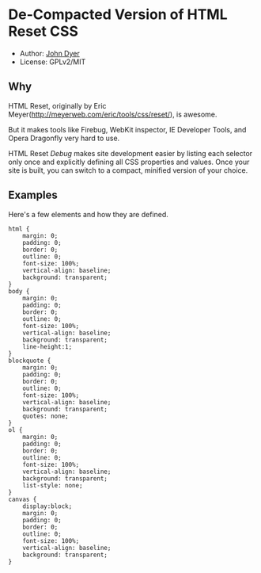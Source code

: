 # De-Compacted Version of HTML Reset CSS

* Author: [John Dyer](http://johndyer.name/)
* License: GPLv2/MIT

## Why

HTML Reset, originally by Eric Meyer(http://meyerweb.com/eric/tools/css/reset/), is awesome.

But it makes tools like Firebug, WebKit inspector, IE Developer Tools, and Opera Dragonfly very hard to use.

HTML Reset *Debug* makes site development easier by listing each selector only once and explicitly defining all CSS properties and values. 
Once your site is built, you can switch to a compact, minified version of your choice.

## Examples

Here's a few elements and how they are defined.

	html {
		margin: 0;
		padding: 0;
		border: 0;
		outline: 0;
		font-size: 100%;
		vertical-align: baseline;
		background: transparent;
	} 
	body {
		margin: 0;
		padding: 0;
		border: 0;
		outline: 0;
		font-size: 100%;
		vertical-align: baseline;
		background: transparent;
		line-height:1;
	}
	blockquote {
		margin: 0;
		padding: 0;
		border: 0;
		outline: 0;
		font-size: 100%;
		vertical-align: baseline;
		background: transparent;
		quotes: none;
	} 
	ol {
		margin: 0;
		padding: 0;
		border: 0;
		outline: 0;
		font-size: 100%;
		vertical-align: baseline;
		background: transparent;
		list-style: none;
	} 
	canvas {
		display:block;
		margin: 0;
		padding: 0;
		border: 0;
		outline: 0;
		font-size: 100%;
		vertical-align: baseline;
		background: transparent;
	}